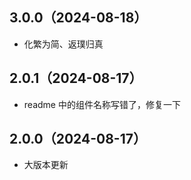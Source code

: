 ## 3.0.0（2024-08-18）
- 化繁为简、返璞归真
## 2.0.1（2024-08-17）
- readme 中的组件名称写错了，修复一下
## 2.0.0（2024-08-17）
- 大版本更新
